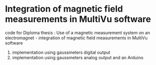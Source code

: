 # Integration of magnetic field measurements in MultiVu software
 code for Diploma thesis : Use of a magnetic measurement system on an electromagnet - integration of magnetic field measurements in MultiVu software
1) implementation using gaussmeters digital output
2) implementation using gaussmeters analog output and an Arduino
